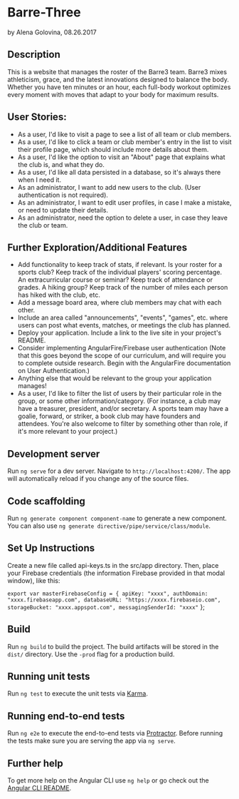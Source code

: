 # Barre-Three
by Alena Golovina, 08.26.2017


## Description
This is a website that manages the roster of the Barre3 team.
Barre3 mixes athleticism, grace, and the latest innovations designed to balance the body.
Whether you have ten minutes or an hour, each full-body workout optimizes every moment with moves that adapt to your body for maximum results.

## User Stories:

* As a user, I'd like to visit a page to see a list of all team or club members.
* As a user, I'd like to click a team or club member's entry in the list to visit their profile page, which should include more details about them.
* As a user, I'd like the option to visit an "About" page that explains what the club is, and what they do.
* As a user, I'd like all data persisted in a database, so it's always there when I need it.
* As an administrator, I want to add new users to the club. (User authentication is not required).
* As an administrator, I want to edit user profiles, in case I make a mistake, or need to update their details.
* As an administrator, need the option to delete a user, in case they leave the club or team.

## Further Exploration/Additional Features

* Add functionality to keep track of stats, if relevant. Is your roster for a sports club? Keep track of the individual players' scoring percentage. An extracurricular course or seminar? Keep track of attendance or grades. A hiking group? Keep track of the number of miles each person has hiked with the club, etc.
* Add a message board area, where club members may chat with each other.
* Include an area called "announcements", "events", "games", etc. where users can post what events, matches, or meetings the club has planned.
* Deploy your application. Include a link to the live site in your project's README.
* Consider implementing AngularFire/Firebase user authentication (Note that this goes beyond the scope of our curriculum, and will require you to complete outside research. Begin with the AngularFire documentation on User Authentication.)
* Anything else that would be relevant to the group your application manages!
* As a user, I'd like to filter the list of users by their particular role in the group, or some other information/category. (For instance, a club may have a treasurer, president, and/or secretary. A sports team may have a goalie, forward, or striker, a book club may have founders and attendees. You're also welcome to filter by something other than role, if it's more relevant to your project.)

## Development server

Run `ng serve` for a dev server. Navigate to `http://localhost:4200/`. The app will automatically reload if you change any of the source files.

## Code scaffolding

Run `ng generate component component-name` to generate a new component. You can also use `ng generate directive/pipe/service/class/module`.
## Set Up Instructions
Create a new file called api-keys.ts in the src/app directory. Then, place your Firebase credentials (the information Firebase provided in that modal window), like this:

`export var masterFirebaseConfig = {
    apiKey: "xxxx",
    authDomain: "xxxx.firebaseapp.com",
    databaseURL: "https://xxxx.firebaseio.com",
    storageBucket: "xxxx.appspot.com",
    messagingSenderId: "xxxx"`
  };
## Build

Run `ng build` to build the project. The build artifacts will be stored in the `dist/` directory. Use the `-prod` flag for a production build.

## Running unit tests

Run `ng test` to execute the unit tests via [Karma](https://karma-runner.github.io).

## Running end-to-end tests

Run `ng e2e` to execute the end-to-end tests via [Protractor](http://www.protractortest.org/).
Before running the tests make sure you are serving the app via `ng serve`.

## Further help

To get more help on the Angular CLI use `ng help` or go check out the [Angular CLI README](https://github.com/angular/angular-cli/blob/master/README.md).
